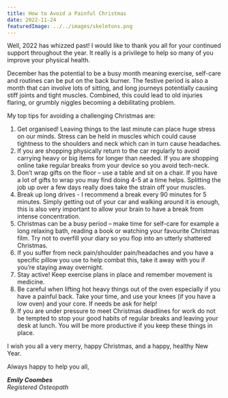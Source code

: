 ```yaml
---
title: How to Avoid a Painful Christmas
date: 2022-11-24
featuredImage: ../../images/skeletons.png
---
```


Well, 2022 has whizzed past! I would like to thank you all for your continued support throughout the year. It really is a privilege to help so many of you improve your physical health.

December has the potential to be a busy month meaning exercise, self-care and routines can be put on the back burner. The festive period is also a month that can involve lots of sitting, and long journeys potentially causing stiff joints and tight muscles. Combined, this could lead to old injuries flaring, or grumbly niggles becoming a debilitating problem.

My top tips for avoiding a challenging Christmas are:

1. Get organised! Leaving things to the last minute can place huge stress on our minds. Stress can be held in muscles which could cause tightness to the shoulders and neck which can in turn cause headaches.
2. If you are shopping physically return to the car regularly to avoid carrying heavy or big items for longer than needed. If you are shopping online take regular breaks from your device so you avoid tech-neck.
3. Don’t wrap gifts on the floor – use a table and sit on a chair. If you have a lot of gifts to wrap you may find doing 4-5 at a time helps. Splitting the job up over a few days really does take the strain off your muscles.
4. Break up long drives - I recommend a break every 90 minutes for 5 minutes. Simply getting out of your car and walking around it is enough, this is also very important to allow your brain to have a break from intense concentration.
5. Christmas can be a busy period – make time for self-care for example a long relaxing bath, reading a book or watching your favourite Christmas film. Try not to overfill your diary so you flop into an utterly shattered Christmas.
6. If you suffer from neck pain/shoulder pain/headaches and you have a specific pillow you use to help combat this, take it away with you if you’re staying away overnight.
7. Stay active! Keep exercise plans in place and remember movement is medicine.
8. Be careful when lifting hot heavy things out of the oven especially if you have a painful back. Take your time, and use your knees (if you have a low oven) and your core. If needs be ask for help!
9. If you are under pressure to meet Christmas deadlines for work do not be tempted to stop your good habits of regular breaks and leaving your desk at lunch. You will be more productive if you keep these things in place.

I wish you all a very merry, happy Christmas, and a happy, healthy New Year.

Always happy to help you all,

***Emily Coombes***<br />
*Registered Osteopath*